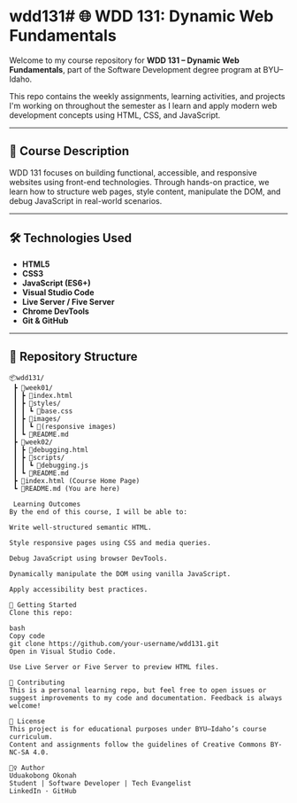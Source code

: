 # wdd131# 🌐 WDD 131: Dynamic Web Fundamentals

Welcome to my course repository for **WDD 131 – Dynamic Web Fundamentals**, part of the Software Development degree program at BYU–Idaho.

This repo contains the weekly assignments, learning activities, and projects I'm working on throughout the semester as I learn and apply modern web development concepts using HTML, CSS, and JavaScript.

---

## 🧩 Course Description

WDD 131 focuses on building functional, accessible, and responsive websites using front-end technologies. Through hands-on practice, we learn how to structure web pages, style content, manipulate the DOM, and debug JavaScript in real-world scenarios.

---

## 🛠️ Technologies Used

- **HTML5**
- **CSS3**
- **JavaScript (ES6+)**
- **Visual Studio Code**
- **Live Server / Five Server**
- **Chrome DevTools**
- **Git & GitHub**

---

## 📁 Repository Structure

```plaintext
📦wdd131/
 ┣ 📂week01/
 ┃ ┣ 📄index.html
 ┃ ┣ 📂styles/
 ┃ ┃ ┗ 📄base.css
 ┃ ┣ 📂images/
 ┃ ┃ ┗ 📄(responsive images)
 ┃ ┗ 📄README.md
 ┣ 📂week02/
 ┃ ┣ 📄debugging.html
 ┃ ┣ 📂scripts/
 ┃ ┃ ┗ 📄debugging.js
 ┃ ┗ 📄README.md
 ┣ 📄index.html (Course Home Page)
 ┗ 📄README.md (You are here)

 Learning Outcomes
By the end of this course, I will be able to:

Write well-structured semantic HTML.

Style responsive pages using CSS and media queries.

Debug JavaScript using browser DevTools.

Dynamically manipulate the DOM using vanilla JavaScript.

Apply accessibility best practices.

🚀 Getting Started
Clone this repo:

bash
Copy code
git clone https://github.com/your-username/wdd131.git
Open in Visual Studio Code.

Use Live Server or Five Server to preview HTML files.

🤝 Contributing
This is a personal learning repo, but feel free to open issues or suggest improvements to my code and documentation. Feedback is always welcome!

📜 License
This project is for educational purposes under BYU–Idaho’s course curriculum.
Content and assignments follow the guidelines of Creative Commons BY-NC-SA 4.0.

🙋‍♀️ Author
Uduakobong Okonah
Student | Software Developer | Tech Evangelist
LinkedIn · GitHub